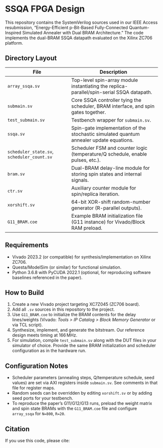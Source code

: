 # SSQA FPGA Design

This repository contains the SystemVerilog sources used in our IEEE Access resubmission, “Energy-Efficient p-Bit-Based Fully-Connected Quantum-Inspired Simulated Annealer with Dual BRAM Architecture.” The code implements the dual-BRAM SSQA datapath evaluated on the Xilinx ZC706 platform.

## Directory Layout

| File | Description |
| --- | --- |
| `array_ssqa.sv` | Top-level spin-array module instantiating the replica-parallel/spin-serial SSQA datapath. |
| `submain.sv` | Core SSQA controller tying the scheduler, BRAM interface, and spin gates together. |
| `test_submain.sv` | Testbench wrapper for `submain.sv`. |
| `ssqa.sv` | Spin-gate implementation of the stochastic simulated quantum annealer update equations. |
| `scheduler_state.sv`, `scheduler_count.sv` | Scheduler FSM and counter logic (temperature/Q schedule, enable pulses, etc.). |
| `bram.sv` | Dual-BRAM delay-line module for storing spin states and internal signals. |
| `ctr.sv` | Auxiliary counter module for spin/replica iteration. |
| `xorshift.sv` | 64-bit XOR-shift random-number generator (R-parallel outputs). |
| `G11_BRAM.coe` | Example BRAM initialization file (G11 instance) for Vivado/Block RAM preload.

## Requirements

- Vivado 2023.2 (or compatible) for synthesis/implementation on Xilinx ZC706.
- Questa/ModelSim (or similar) for functional simulation.
- Python 3.6.8 with PyCUDA 2022.1 (optional, for reproducing software baselines referenced in the paper).

## How to Build

1. Create a new Vivado project targeting XC7Z045 (ZC706 board).
2. Add all `.sv` sources in this repository to the project.
3. Use `G11_BRAM.coe` to initialize the BRAM contents for the delay lines/weights (Vivado: *Tools > IP Catalog > Block Memory Generator* or via TCL script).
4. Synthesize, implement, and generate the bitstream. Our reference design meets timing at 166 MHz.
5. For simulation, compile `test_submain.sv` along with the DUT files in your simulator of choice. Provide the same BRAM initialization and scheduler configuration as in the hardware run.

## Configuration Notes

- Scheduler parameters (annealing steps, Q/temperature schedule, seed values) are set via AXI registers inside `submain.sv`. See comments in that file for register maps.
- Random seeds can be overridden by editing `xorshift.sv` or by adding seed ports for your testbench.
- To reproduce the paper’s G11/G12/G13 runs, preload the weight matrix and spin state BRAMs with the `G11_BRAM.coe` file and configure `array_ssqa` for `N=800`, `R=20`.

## Citation

If you use this code, please cite:

